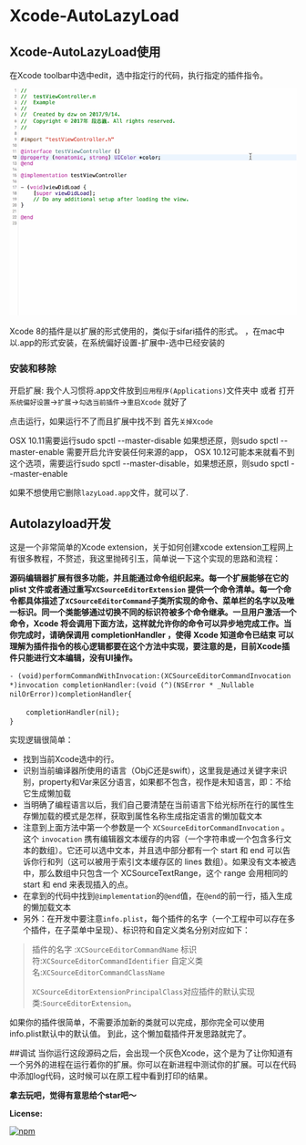 # Xcode-AutoLazyLoad

## Xcode-AutoLazyLoad使用

在Xcode toolbar中选中edit，选中指定行的代码，执行指定的插件指令。

[![npm](https://github.com/Dtheme/AutoLazyLoad/blob/master/gif116.gif?raw=true)]()

Xcode 8的插件是以扩展的形式使用的，类似于sifari插件的形式。
，在mac中以.app的形式安装，在系统偏好设置-扩展中-选中已经安装的
### 安装和移除
开启扩展:
我个人习惯将.app文件放到`应用程序(Applications)`文件夹中
或者
打开`系统偏好设置`->`扩展`->`勾选当前插件`->`重启Xcode`
就好了 

点击运行，如果运行不了而且扩展中找不到
首先`关掉Xcode`

OSX 10.11需要运行sudo spctl --master-disable
如果想还原，则sudo spctl --master-enable
需要开启允许安装任何来源的app，
OSX 10.12可能本来就看不到这个选项，需要运行sudo spctl --master-disable，如果想还原，则sudo spctl --master-enable

如果不想使用它删除`lazyLoad.app`文件，就可以了.

## Autolazyload开发
这是一个非常简单的Xcode extension，关于如何创建xcode extension工程网上有很多教程，不赘述，我这里抛砖引玉，简单说一下这个实现的思路和流程：

**源码编辑器扩展有很多功能，并且能通过命令组织起来。每一个扩展能够在它的 plist 文件或者通过重写`XCSourceEditorExtension` 提供一个命令清单。每一个命令都具体描述了`XCSourceEditorCommand`子类所实现的命令、菜单栏的名字以及唯一标识。同一个类能够通过切换不同的标识符被多个命令继承。一旦用户激活一个命令，Xcode 将会调用下面方法，这样就允许你的命令可以异步地完成工作。当你完成时，请确保调用 completionHandler ，使得 Xcode 知道命令已结束
可以理解为插件指令的核心逻辑都要在这个方法中实现，要注意的是，目前Xcode插件只能进行文本编辑，没有UI操作。**

```objc
- (void)performCommandWithInvocation:(XCSourceEditorCommandInvocation *)invocation completionHandler:(void (^)(NSError * _Nullable nilOrError))completionHandler{
    
    completionHandler(nil);
}
```

实现逻辑很简单：
 
 *  找到当前Xcode选中的行。
 *  识别当前编译器所使用的语言（ObjC还是swift），这里我是通过关键字来识别，property和Var来区分语言，如果都不包含，视作是未知语言，即：不给它生成懒加载
 *  当明确了编程语言以后，我们自己要清楚在当前语言下给光标所在行的属性生存懒加载的模式是怎样，获取到属性名称生成指定语言的懒加载文本
 *  注意到上面方法中第一个参数是一个 `XCSourceEditorCommandInvocation` 。 这个 `invocation` 携有编辑器文本缓存的内容（一个字符串或一个包含多行文本的数组）。它还可以选中文本，并且选中部分都有一个 start 和 end 可以告诉你行和列（这可以被用于索引文本缓存区的 lines 数组）。如果没有文本被选中，那么数组中只包含一个 XCSourceTextRange，这个 range 会用相同的 start 和 end 来表现插入的点。
 *  在拿到的代码中找到`@implementation`的`@end`值，在`@end`的前一行，插入生成的懒加载文本
 *  另外：在开发中要注意`info.plist`，每个插件的名字（一个工程中可以存在多个插件，在子菜单中呈现）、标识符和自定义类名分别对应如下：

> 插件的名字 :`XCSourceEditorCommandName`
> 标识符:`XCSourceEditorCommandIdentifier`
> 自定义类名:`XCSourceEditorCommandClassName` 
>
>`XCSourceEditorExtensionPrincipalClass`对应插件的默认实现类:`SourceEditorExtension`。

如果你的插件很简单，不需要添加新的类就可以完成，那你完全可以使用info.plist默认中的默认值。
到此，这个懒加载插件开发思路就完了。

##调试
当你运行这段源码之后，会出现一个灰色Xcode，这个是为了让你知道有一个另外的进程在运行着你的扩展。你可以在新进程中测试你的扩展。可以在代码中添加log代码，这时候可以在原工程中看到打印的结果。       

**拿去玩吧，觉得有意思给个star吧～**


**License:**

[![npm](https://img.shields.io/npm/l/express.svg?style=flat-square)]()
